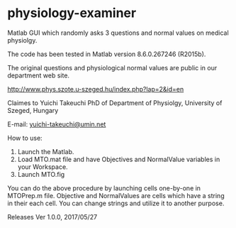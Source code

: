 # physiology-examiner
Matlab GUI which randomly asks 3 questions and normal values on medical physiolgy.

The code has been tested in Matlab version 8.6.0.267246 (R2015b).

The original questions and physiological normal values are public in our department web site.

http://www.phys.szote.u-szeged.hu/index.php?lap=2&id=en

Claimes to Yuichi Takeuchi PhD of Department of Physiolgy, University of Szeged, Hungary

E-mail: yuichi-takeuchi@umin.net

How to use:
1. Launch the Matlab.
2. Load MTO.mat file and have Objectives and NormalValue variables in your Workspace.
3.  Launch MTO.fig

You can do the above procedure by launching cells one-by-one in MTOPrep.m file.
Objective and NormalValues are cells which have a string in their each cell.
You can change strings and utilize it to another purpose.

Releases
Ver 1.0.0, 2017/05/27
